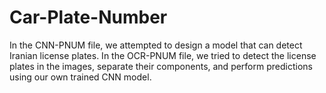 # Car-Plate-Number
In the CNN-PNUM file, we attempted to design a model that can detect Iranian license plates. In the OCR-PNUM file, we tried to detect the license plates in the images, separate their components, and perform predictions using our own trained CNN model.
